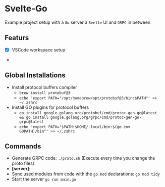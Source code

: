 # Svelte-Go

Example project setup with a `Go` server a `Svelte` UI and `GRPC` in between.

## Featurs

- [x] VSCode workspace setup
- 

## Global Installations
- Install protocol buffers compiler 
  - `brew install protobuf@3`
  - `echo 'export PATH="/opt/homebrew/opt/protobuf@3/bin:$PATH"' >> ~/.zshrc`
- Install GO plugins for protocol buffers 
  - `go install google.golang.org/protobuf/cmd/protoc-gen-go@latest && go install google.golang.org/grpc/cmd/protoc-gen-go-grpc@latest`
  - `echo 'export PATH="$PATH:$HOME/.local/bin:$(go env GOPATH)/bin"' >> ~/.zshrc`

## Commands

- Generate GRPC code: `./proto.sh` (Execute every time you change the proto files)
- **[server]**:
 - Sync used modules from code with the `go.mod` declarations: `go mod tidy`
 - Start the server `go run main.go`
